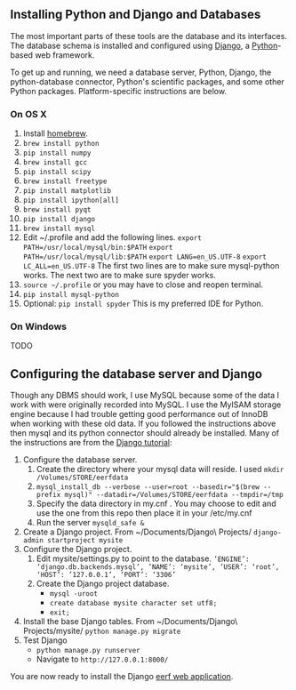 ## Installing Python and Django and Databases

The most important parts of these tools are the database and its interfaces. The database schema is installed and configured using [Django](https://www.djangoproject.com/download/), a [Python](https://www.python.org/)-based web framework.

To get up and running, we need a database server, Python, Django, the python-database connector, Python's scientific packages, and some other Python packages. Platform-specific instructions are below.

### On OS X

1. Install [homebrew](http://brew.sh/).
2. `brew install python`
3. `pip install numpy`
4. `brew install gcc`
5. `pip install scipy`
6. `brew install freetype`
7. `pip install matplotlib`
8. `pip install ipython[all]`
9. `brew install pyqt`
10. `pip install django`
11. `brew install mysql`
12. Edit ~/.profile and add the following lines.
    `export PATH=/usr/local/mysql/bin:$PATH`
    `export PATH=/usr/local/mysql/lib:$PATH`
    `export LANG=en_US.UTF-8`
    `export LC_ALL=en_US.UTF-8`
    The first two lines are to make sure mysql-python works. The next two are to make sure spyder works.
13. `source ~/.profile` or you may have to close and reopen terminal.
14. `pip install mysql-python`
15. Optional: `pip install spyder`  This is my preferred IDE for Python.

### On Windows

TODO

## Configuring the database server and Django

Though any DBMS should work, I use MySQL because some of the data I work with were originally recorded into MySQL. I use the MyISAM storage engine because I had trouble getting good performance out of InnoDB when working with these old data. If you followed the instructions above then mysql and its python connector should already be installed.
Many of the instructions are from the [Django tutorial](https://docs.djangoproject.com/en/dev/intro/tutorial01/):

1. Configure the database server.
    1. Create the directory where your mysql data will reside. I used `mkdir /Volumes/STORE/eerfdata`
    2. `mysql_install_db --verbose --user=root --basedir="$(brew --prefix mysql)" --datadir=/Volumes/STORE/eerfdata --tmpdir=/tmp`
    3. Specify the data directory in my.cnf . You may choose to edit and use the one from this repo then place it in your /etc/my.cnf
    4. Run the server `mysqld_safe &`
2. Create a Django project. From ~/Documents/Django\ Projects/ `django-admin startproject mysite`
3. Configure the Django project.
    1. Edit mysite/settings.py to point to the database. `’ENGINE’: ‘django.db.backends.mysql’, ’NAME’: ‘mysite’, ’USER’: ‘root’, ‘HOST’: ’127.0.0.1’, ‘PORT’: ‘3306’`
    2. Create the Django project database.
        - `mysql -uroot`
        - `create database mysite character set utf8;`
        - `exit;`
4. Install the base Django tables. From ~/Documents/Django\ Projects/mysite/ `python manage.py migrate`
5. Test Django
    - `python manage.py runserver`
    - Navigate to `http://127.0.0.1:8000/`

You are now ready to install the Django [eerf web application](django-eerf/README.md).